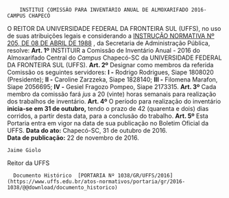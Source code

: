         INSTITUI COMISSÃO PARA INVENTÁRIO ANUAL DE ALMOXARIFADO 2016-CAMPUS CHAPECÓ  

 O REITOR DA UNIVERSIDADE FEDERAL DA FRONTEIRA SUL (UFFS), no uso de suas atribuições legais e considerando a [INSTRUÇÃO NORMATIVA Nº 205, DE 08 DE ABRIL DE 1988](http://www.comprasnet.gov.br/legislacao/in/in205_88.htm)  , da Secretaria de Administração Pública, resolve:   **Art. 1º** INSTITUIR a Comissão de Inventário Anual - 2016 do Almoxarifado Central do *Campus* Chapecó-SC da UNIVERSIDADE FEDERAL DA FRONTEIRA SUL (UFFS).   **Art. 2º** Designar como membros da referida Comissão os seguintes servidores: **I -** Rodrigo Rodrigues, Siape 1808020 (Presidente); **II -** Caroline Zarzzeka, Siape 1828140; **III -** Filomena Marafon, Siape 2056695; **IV -** Gesiel Fragozo Pompeo, Siape 2173315.   **Art. 3º** Cada membro da comissão fará *jus* a 20 (vinte) horas semanais para realização dos trabalhos de inventário.   **Art. 4º** O período para realização do inventário **inicia-se em 31 de outubro,** tendo o prazo de 42 (quarenta e dois) dias corridos, a partir desta data, para a conclusão do trabalho.   **Art. 5º** Esta Portaria entra em vigor na data de sua publicação no Boletim Oficial da UFFS.      **Data do ato:** Chapecó-SC, 31 de outubro de 2016.   
 **Data de publicação:**  22 de novembro de 2016. 

    Jaime Giolo   
 Reitor da UFFS 

      Documento Histórico  [PORTARIA Nº 1038/GR/UFFS/2016](https://www.uffs.edu.br/atos-normativos/portaria/gr/2016-1038/@@download/documento_historico)     
      